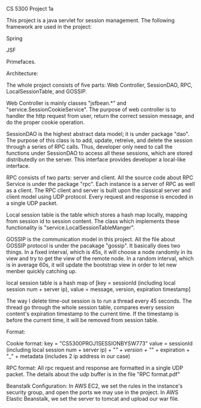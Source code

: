 CS 5300 Project 1a

This project is a java servlet for session management. The following framework are used in the project:

Spring

JSF

Primefaces.

Architecture:

The whole project consists of five parts: Web Controller, SessionDAO, RPC, LocalSessionTable, and GOSSIP.

Web Controller is mainly classes "jsfbean.*" and "service.SessionCookieService". The purpose of web controller is to handler the http request from user, return the correct session message, and do the proper cookie operation.

SessionDAO is the highest abstract data model; it is under package "dao". The purpose of this class is to add, update, retreive, and delete the session through a series of RPC calls. Thus, developer only need to call the functions under SessionDAO to access all these sessions, which are stored distributedly on the server. This interface provides developer a local-like interface.

RPC consists of two parts: server and client. All the source code about RPC Service is under the package "rpc". Each instance is a server of RPC as well as a client. The RPC client and server is built upon the classical server and client model using UDP protocol. Every request and response is encoded in a single UDP packet.

Local session table is the table which stores a hash map locally, mapping from session id to session content. The class which implements these functionality is "service.LocalSessionTableManger".

GOSSIP is the communication model in this project. All the file about GOSSIP protocol is under the pacakage "gossip". It basically does two things. In a fixed interval, which is 45s, it will choose a node randomly in its view and try to get the view of the remote node. In a random interval, which is in average 60s, it will update the bootstrap view in order to let new menber quickly catching up.


local session table is a hash map of [key = sessionId (including local session num + server ip), value = message, version, expiration timestamp]


The way I delete time-out session is to run a thread every 45 seconds. The thread go through the whole session table, compares every session content's expiration timestamp to the current time. If the timestamp is before the current time, it will be removed from session table.

Format:

Cookie format: key = "CS5300PROJ1SESSIONBYSW773" value = sessionId (including local session num + server ip) + "_" + version + "_" + expiration + "_"	+ metadata (includes 2 ip address in our case)

RPC format: All rpc request and response are formatted in a single UDP packet. The details about the udp buffer is in the file "RPC format.pdf"

Beanstalk Configuration:
In AWS EC2, we set the rules in the instance's security group, and open the ports we may use in the project. In AWS Elastic Beanstalk, we set the server to tomcat and upload our war file. 

